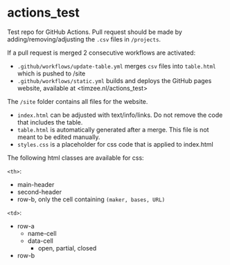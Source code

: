 # actions_test

Test repo for GitHub Actions. Pull request should be made by adding/removing/adjusting the `.csv` files in `/projects`.

If a pull request is merged 2 consecutive workflows are activated:
- `.github/workflows/update-table.yml` merges `csv` files into `table.html` which is pushed to /site
- `.github/workflows/static.yml` builds and deploys the GitHub pages website, available at <timzee.nl/actions_test>

The `/site` folder contains all files for the website.
- `index.html` can be adjusted with text/info/links​. Do not remove the code that includes the table. 
- `table.html` is automatically generated after a merge​. This file is not meant to be edited manually.
- `styles.css`​ is a placeholder for css code that is applied to index.html

The following html classes are available for css:

`<th>`:
- main-header
- second-header
- row-b, only the cell containing `(maker, bases, URL)`

`<td>`:
- row-a
  - name-cell
  - data-cell
    - open, partial, closed
- row-b